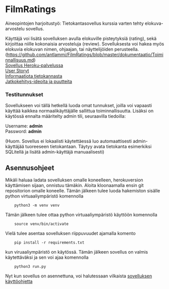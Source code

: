 # FilmRatings
Aineopintojen harjoitustyö: Tietokantasovellus kurssia varten tehty elokuva-arvostelu sovellus.   
    
Käyttäjä voi lisätä sovelluksen avulla elokuville pisteytyksiä (rating), sekä kirjoittaa niille kokonaisia arvosteluja (review). Sovelluksesta voi hakea myös elokuvia elokuvan nimen, ohjaajan, tai näyttelijöiden perusteella. (https://github.com/antlammi/FilmRatings/blob/master/dokumentaatio/Toiminnallisuus.md)        
[Sovellus Heroku-palvelussa](https://shielded-hamlet-29677.herokuapp.com/)      
[User Storyt](https://github.com/antlammi/FilmRatings/blob/master/dokumentaatio/userstoryt.md)      
[Informaatiota tietokannasta](https://github.com/antlammi/FilmRatings/blob/master/dokumentaatio/tietokanta.md)      
[Jatkokehitys-ideoita ja puutteita](https://github.com/antlammi/FilmRatings/blob/master/dokumentaatio/Jatkokehitys.md)      
### Testitunnukset
Sovellukseen voi tällä hetkellä luoda omat tunnukset, joilla voi vapaasti käyttää kaikkea normaalikäyttäjälle sallittua toiminnallisuutta. Lisäksi on käytössä ennalta määritelty admin tili, seuraavilla tiedoilla:
        
Username: **admin**     
Password: **admin**

(Huom. Sovellus ei lokaalisti käytettäessä luo automaattisesti admin-käyttäjää tuoreeseen tietokantaan. Täytyy avata tietokanta esimerkiksi SQLitellä ja lisätä admin-käyttäjä manuaalisesti)       
## Asennusohjeet
Mikäli haluaa ladata sovelluksen omalle koneelleen, herokuversion käyttämisen sijaan, onnistuu tämäkin.
Aloita kloonaamalla ensin git repositorion omalle koneelle. Tämän jälkeen tulee luoda hakemiston sisälle python virtuaaliympäristö komennolla       
        
        python3 -m venv venv

Tämän jälkeen tulee ottaa python virtuaaliympäristö käyttöön komennolla 
        
        source venv/bin/activate

Vielä tulee asentaa sovelluksen riippuvuudet ajamalla komento 

        pip install -r requirements.txt

kun viruaaliympäristö on käytössä. Tämän jälkeen sovellus on valmis käytettäväksi ja sen voi ajaa komennolla 

        python3 run.py
Nyt kun sovellus on asennettuna, voi halutessaan vilkaista [sovelluksen käyttöohjetta](https://github.com/antlammi/FilmRatings/blob/master/dokumentaatio/Käyttöohjeet.md)



